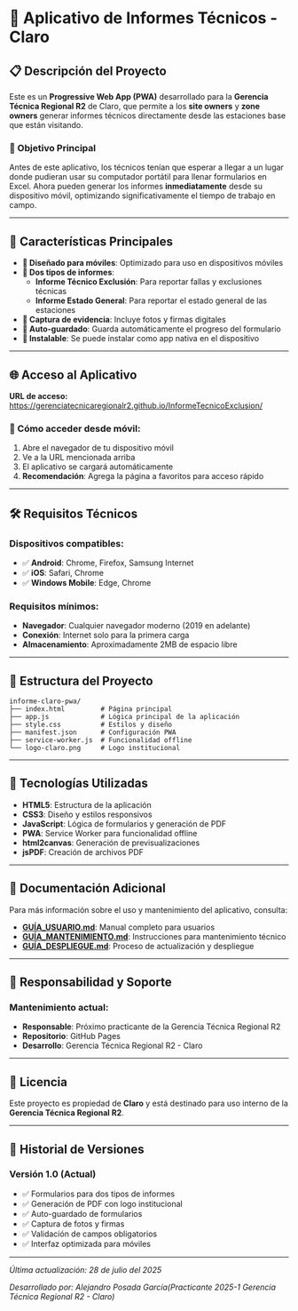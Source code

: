 # 📱 Aplicativo de Informes Técnicos - Claro

## 📋 Descripción del Proyecto

Este es un **Progressive Web App (PWA)** desarrollado para la **Gerencia Técnica Regional R2** de Claro, que permite a los **site owners** y **zone owners** generar informes técnicos directamente desde las estaciones base que están visitando.

### 🎯 Objetivo Principal

Antes de este aplicativo, los técnicos tenían que esperar a llegar a un lugar donde pudieran usar su computador portátil para llenar formularios en Excel. Ahora pueden generar los informes **inmediatamente** desde su dispositivo móvil, optimizando significativamente el tiempo de trabajo en campo.

---

## 🚀 Características Principales

- **📱 Diseñado para móviles**: Optimizado para uso en dispositivos móviles
- **📄 Dos tipos de informes**:
  - **Informe Técnico Exclusión**: Para reportar fallas y exclusiones técnicas
  - **Informe Estado General**: Para reportar el estado general de las estaciones
- **📸 Captura de evidencia**: Incluye fotos y firmas digitales
- **💾 Auto-guardado**: Guarda automáticamente el progreso del formulario
- **📱 Instalable**: Se puede instalar como app nativa en el dispositivo

---

## 🌐 Acceso al Aplicativo

**URL de acceso:** https://gerenciatecnicaregionalr2.github.io/InformeTecnicoExclusion/

### 📱 Cómo acceder desde móvil:
1. Abre el navegador de tu dispositivo móvil
2. Ve a la URL mencionada arriba
3. El aplicativo se cargará automáticamente
4. **Recomendación**: Agrega la página a favoritos para acceso rápido

---

## 🛠️ Requisitos Técnicos

### Dispositivos compatibles:
- ✅ **Android**: Chrome, Firefox, Samsung Internet
- ✅ **iOS**: Safari, Chrome
- ✅ **Windows Mobile**: Edge, Chrome

### Requisitos mínimos:
- **Navegador**: Cualquier navegador moderno (2019 en adelante)
- **Conexión**: Internet solo para la primera carga
- **Almacenamiento**: Aproximadamente 2MB de espacio libre

---

## 📁 Estructura del Proyecto

```
informe-claro-pwa/
├── index.html         # Página principal
├── app.js             # Lógica principal de la aplicación
├── style.css          # Estilos y diseño
├── manifest.json      # Configuración PWA
├── service-worker.js  # Funcionalidad offline
└── logo-claro.png     # Logo institucional
```

---

## 🔧 Tecnologías Utilizadas

- **HTML5**: Estructura de la aplicación
- **CSS3**: Diseño y estilos responsivos
- **JavaScript**: Lógica de formularios y generación de PDF
- **PWA**: Service Worker para funcionalidad offline
- **html2canvas**: Generación de previsualizaciones
- **jsPDF**: Creación de archivos PDF

---

## 📖 Documentación Adicional

Para más información sobre el uso y mantenimiento del aplicativo, consulta:

- **[GUÍA_USUARIO.md](GUÍA_USUARIO.md)**: Manual completo para usuarios
- **[GUÍA_MANTENIMIENTO.md](GUÍA_MANTENIMIENTO.md)**: Instrucciones para mantenimiento técnico
- **[GUÍA_DESPLIEGUE.md](GUÍA_DESPLIEGUE.md)**: Proceso de actualización y despliegue

---

## 👥 Responsabilidad y Soporte

### Mantenimiento actual:
- **Responsable**: Próximo practicante de la Gerencia Técnica Regional R2
- **Repositorio**: GitHub Pages
- **Desarrollo**: Gerencia Técnica Regional R2 - Claro

---

## 📝 Licencia

Este proyecto es propiedad de **Claro** y está destinado para uso interno de la **Gerencia Técnica Regional R2**.

---

## 🔄 Historial de Versiones

### Versión 1.0 (Actual)
- ✅ Formularios para dos tipos de informes
- ✅ Generación de PDF con logo institucional
- ✅ Auto-guardado de formularios
- ✅ Captura de fotos y firmas
- ✅ Validación de campos obligatorios
- ✅ Interfaz optimizada para móviles

---

*Última actualización: 28 de julio del 2025*

*Desarrollado por: Alejandro Posada García(Practicante 2025-1 Gerencia Técnica Regional R2 - Claro)* 

